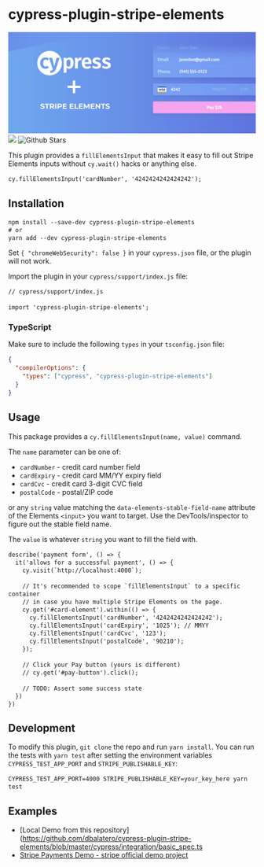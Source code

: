 # cypress-plugin-stripe-elements

<img src="assets/cover.jpg" />

<img src="https://github.com/dbalatero/cypress-plugin-stripe-elements/workflows/End-to-end%20tests/badge.svg" />

<img src="https://img.shields.io/github/stars/dbalatero/cypress-plugin-stripe-elements" alt="Github Stars" />

This plugin provides a `fillElementsInput` that makes it easy to fill out
Stripe Elements inputs without `cy.wait()` hacks or anything else.

```es6
cy.fillElementsInput('cardNumber', '4242424242424242');
```

## Installation

```
npm install --save-dev cypress-plugin-stripe-elements
# or
yarn add --dev cypress-plugin-stripe-elements
```

Set `{ "chromeWebSecurity": false }` in your `cypress.json` file, or the plugin
will not work.

Import the plugin in your `cypress/support/index.js` file:

```es6
// cypress/support/index.js

import 'cypress-plugin-stripe-elements';
```

### TypeScript

Make sure to include the following `types` in your `tsconfig.json` file:

```json 
{
  "compilerOptions": {
    "types": ["cypress", "cypress-plugin-stripe-elements"]
  }
}
```

## Usage

This package provides a `cy.fillElementsInput(name, value)` command.

The `name` parameter can be one of:

* `cardNumber` - credit card number field
* `cardExpiry` - credit card MM/YY expiry field
* `cardCvc` - credit card 3-digit CVC field
* `postalCode` - postal/ZIP code

or any `string` value matching the `data-elements-stable-field-name` attribute
of the Elements `<input>` you want to target. Use the DevTools/inspector to
figure out the stable field name.

The `value` is whatever `string` you want to fill the field with.

```es6
describe('payment form', () => {
  it('allows for a successful payment', () => {
    cy.visit(`http://localhost:4000`);

    // It's recommended to scope `fillElementsInput` to a specific container
    // in case you have multiple Stripe Elements on the page.
    cy.get('#card-element').within(() => {
      cy.fillElementsInput('cardNumber', '4242424242424242');
      cy.fillElementsInput('cardExpiry', '1025'); // MMYY
      cy.fillElementsInput('cardCvc', '123');
      cy.fillElementsInput('postalCode', '90210');
    });

    // Click your Pay button (yours is different)
    // cy.get('#pay-button').click();

    // TODO: Assert some success state
  })
})
```

## Development

To modify this plugin, `git clone` the repo and run `yarn install`. You can run
the tests with `yarn test` after setting the environment variables `CYPRESS_TEST_APP_PORT` and `STRIPE_PUBLISHABLE_KEY`:

```
CYPRESS_TEST_APP_PORT=4000 STRIPE_PUBLISHABLE_KEY=your_key_here yarn test
```

## Examples

- [Local Demo from this repository](https://github.com/dbalatero/cypress-plugin-stripe-elements/blob/master/cypress/integration/basic_spec.ts
- [Stripe Payments Demo - stripe official demo project](https://github.com/riccardogiorato/cypress-for-everything/blob/main/examples/stripe/cypress/integration/stripe-elements.ts)